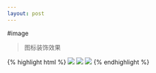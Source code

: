 ```yaml
---
layout: post
---
```


#image

> 图标装饰效果

<div class='article-demo'>
    {% highlight html %}
    <img class="img-circle" src="img/list-icon-1.jpg">
    <img class="img-rounded" src="img/list-icon-1.jpg">
    <img class="img-polaroid" src="img/list-icon-1.jpg">
    {% endhighlight %}
</div>



